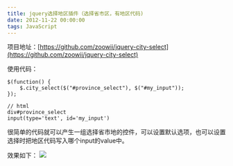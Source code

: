 ```yaml
---
title: jquery选择地区插件（选择省市区，有地区代码)
date: 2012-11-22 00:00:00
tags: JavaScript
---
```

项目地址：[https://github.com/zoowii/jquery-city-select](https://github.com/zoowii/jquery-city-select)

使用代码：

    $(function() {
        $.city_select($("#province_select"), $("#my_input"));
    });

    // html
    div#province_select
    input(type='text', id='my_input')


很简单的代码就可以产生一组选择省市地的控件，可以设置默认选项，也可以设置选择时把地区代码写入哪个input的value中。

效果如下：
![](http://zoowiistore.qiniudn.com/city_select%E6%88%AA%E5%9B%BE.png)
